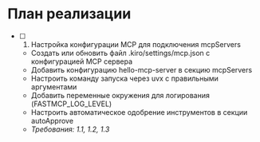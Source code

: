 # План реализации

- [ ] 1. Настройка конфигурации MCP для подключения mcpServers
  - Создать или обновить файл .kiro/settings/mcp.json с конфигурацией MCP сервера
  - Добавить конфигурацию hello-mcp-server в секцию mcpServers
  - Настроить команду запуска через uvx с правильными аргументами
  - Добавить переменные окружения для логирования (FASTMCP_LOG_LEVEL)
  - Настроить автоматическое одобрение инструментов в секции autoApprove
  - _Требования: 1.1, 1.2, 1.3_
